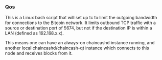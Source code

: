 ### Qos ###

This is a Linux bash script that will set up tc to limit the outgoing bandwidth for connections to the Bitcoin network. It limits outbound TCP traffic with a source or destination port of 5674, but not if the destination IP is within a LAN (defined as 192.168.x.x).

This means one can have an always-on chaincashd instance running, and another local chaincashd/chaincash-qt instance which connects to this node and receives blocks from it.
